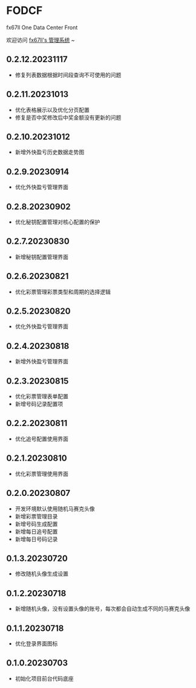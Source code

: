 # FODCF
fx67ll One Data Center Front

欢迎访问 [fx67ll's 管理系统](https://vip.fx67ll.com) ~

## 0.2.12.20231117
* 修复列表数据根据时间段查询不可使用的问题  

## 0.2.11.20231013
* 优化表格展示以及优化分页配置  
* 修复是否中奖修改后中奖金额没有更新的问题  

## 0.2.10.20231012
* 新增外快盈亏历史数据走势图    

## 0.2.9.20230914
* 优化外快盈亏管理界面  

## 0.2.8.20230902
* 优化秘钥配置管理对核心配置的保护    

## 0.2.7.20230830
* 新增秘钥配置管理界面  

## 0.2.6.20230821
* 优化彩票管理彩票类型和周期的选择逻辑  

## 0.2.5.20230820
* 优化外快盈亏管理界面  

## 0.2.4.20230818
* 新增外快盈亏管理界面  

## 0.2.3.20230815
* 优化彩票管理表单配置    
* 新增号码记录配置项  

## 0.2.2.20230811  
* 优化追号配置使用界面    

## 0.2.1.20230810  
* 优化彩票管理使用界面  

## 0.2.0.20230807  
* 开发环境默认使用随机马赛克头像  
* 新增彩票管理目录  
* 新增号码生成配置  
* 新增每日追号配置  
* 新增每日号码记录  

## 0.1.3.20230720  
* 修改随机头像生成设置  

## 0.1.2.20230718
* 新增随机头像，没有设置头像的账号，每次都会自动生成不同的马赛克头像

## 0.1.1.20230718
* 优化登录界面图标

## 0.1.0.20230703
* 初始化项目前台代码底座  